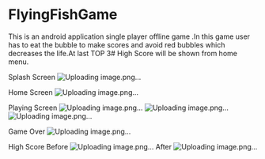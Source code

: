 # FlyingFishGame
This is an android application single player offline game .In this game user has to eat the bubble to make scores and avoid red bubbles which decreases the life.At last TOP 3# High Score will be shown from home menu.


Splash Screen
![Uploading image.png…]()

Home Screen
![Uploading image.png…]()

Playing Screen
![Uploading image.png…]()
![Uploading image.png…]()
![Uploading image.png…]()

Game Over
![Uploading image.png…]()

High Score
Before
![Uploading image.png…]()
After
![Uploading image.png…]()

